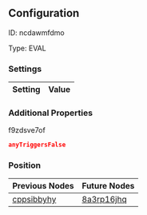 # <nil>
## Configuration
ID:  ncdawmfdmo

Type: EVAL 


### Settings
| Setting | Value  |
| :------------------------ | ---------------------------------------- |
 




### Additional Properties
f9zdsve7of
 ```json 
anyTriggersFalse
```




### Position
| Previous Nodes | Future Nodes |
| :------------- | ------------ |
| [cppsibbyhy](./cppsibbyhy.md) | [8a3rp16jhq](./8a3rp16jhq.md) |